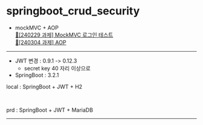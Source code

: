 # springboot_crud_security
- mockMVC + AOP  
[📝[240229 과제] MockMVC 로그인 테스트](https://www.notion.so/heewon00/240229-SpringBoot2-a2dc306a05d54617934951590d7ed8e9?pvs=4#e9e425bff0414cddb8927098c51c2d93)  
[📝[240304 과제] AOP](https://www.notion.so/heewon00/240229-SpringBoot2-a2dc306a05d54617934951590d7ed8e9?pvs=4#292db821e6b947eca8227cd305487a77)
***



- JWT 변경 : 0.9.1 ->  0.12.3
  - secret key 40 자리 이상으로
- SpringBoot : 3.2.1

local : SpringBoot + JWT + H2  

<br/>

prd : SpringBoot + JWT + MariaDB


***
